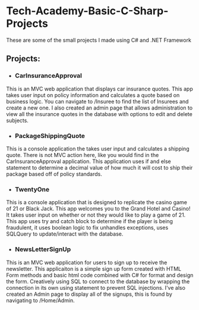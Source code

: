# Tech-Academy-Basic-C-Sharp-Projects

These are some of the small projects I made using C# and .NET Framework

## Projects:

- ### CarInsuranceApproval
This is an MVC web application that displays car insurance quotes. This app takes user input on policy information and calculates a quote based on business logic. You can navigate to /Insuree to find the list of Insurees and create a new one. I also created an admin page that allows administration to view all the insurance quotes in the database with options to edit and delete subjects. 

- ### PackageShippingQuote
This is a console application the takes user input and calculates a shipping quote. There is not MVC action here, like you would find in the CarInsuranceApproval application. This application uses if and else statement to determine a decimal value of how much it will cost to ship their package based off of policy standards. 

- ### TwentyOne
This is a console application that is designed to replicate the casino game of 21 or Black Jack. This app welcomes you to the Grand Hotel and Casino! It takes user input on whether or not they would like to play a game of 21. This app uses try and catch block to determine if the player is being fraudulent, it uses boolean logic to fix unhandles exceptions, uses SQLQuery to update/interact with the database.  

- ### NewsLetterSignUp
This is an MVC web application for users to sign up to receive the newsletter. This applicaiton is a simple sign up form created with HTML Form methods and basic html code combined with C# for format and design the form. Creatively using SQL to connect to the database by wrapping the connection in its own using statement to prevent SQL injections. I've also created an Admin page to display all of the signups, this is found by navigating to /Home/Admin.

